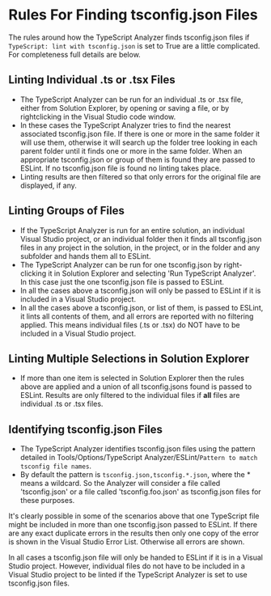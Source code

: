 ﻿# Rules For Finding tsconfig.json Files

The rules around how the TypeScript Analyzer finds tsconfig.json files if `TypeScript: lint with tsconfig.json` is set to True are a little complicated.  For completeness full details are below.

## Linting Individual .ts or .tsx Files

- The TypeScript Analyzer can be run for an individual .ts or .tsx file, either from Solution Explorer, by opening or saving a file, or by rightclicking in the Visual Studio code window.  
- In these cases the TypeScript Analyzer tries to find the nearest associated tsconfig.json file.  If there is one or more in the same folder it will use them, otherwise it will search up the folder tree looking in each parent folder until it finds one or more in the same folder.  When an appropriate tsconfig.json or group of them is found they are passed to ESLint.  If no tsconfig.json file is found no linting takes place.  
- Linting results are then filtered so that only errors for the original file are displayed, if any.

## Linting Groups of Files

- If the TypeScript Analyzer is run for an entire solution, an individual Visual Studio project, or an individual folder then it finds all tsconfig.json files in any project in the solution, in the project, or in the folder and any subfolder and hands them all to ESLint.
- The TypeScript Analyzer can be run for one tsconfig.json by right-clicking it in Solution Explorer and selecting 'Run TypeScript Analyzer'.  In this case just the one tsconfig.json file is passed to ESLint.
- In all the cases above a tsconfig.json will only be passed to ESLint if it is included in a Visual Studio project.
- In all the cases above a tsconfig.json, or list of them, is passed to ESLint, it lints all contents of them, and all errors are reported with no filtering applied.  This means individual files (.ts or .tsx) do NOT have to be included in a Visual Studio project.

## Linting Multiple Selections in Solution Explorer

- If more than one item is selected in Solution Explorer then the rules above are applied and a union of all tsconfig.jsons found is passed to ESLint.  Results are only filtered to the individual files if **all** files are individual .ts or .tsx files.

## Identifying tsconfig.json Files

- The TypeScript Analyzer identifies tsconfig.json files using the pattern detailed in Tools/Options/TypeScript Analyzer/ESLint/`Pattern to match tsconfig file names`.
- By default the pattern is `tsconfig.json,tsconfig.*.json`, where the * means a wildcard. So the Analyzer will consider a file called 'tsconfig.json' or a file called 'tsconfig.foo.json' as tsconfig.json files for these purposes.

It's clearly possible in some of the scenarios above that one TypeScript file might be included in more than one tsconfig.json passed to ESLint.  If there are any exact duplicate errors in the results then only one copy of the error is shown in the Visual Studio Error List.  Otherwise all errors are shown.

In all cases a tsconfig.json file will only be handed to ESLint if it is in a Visual Studio project.  However, individual files do not have to be included in a Visual Studio project to be linted if the TypeScript Analyzer is set to use tsconfig.json files.  
